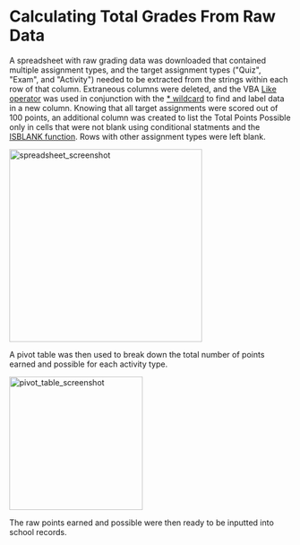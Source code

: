 # Calculating Total Grades From Raw Data

A spreadsheet with raw grading data was downloaded that contained multiple assignment types, and the target assignment types ("Quiz", "Exam", and "Activity") needed to be extracted from the strings within each row of that column. Extraneous columns were deleted, and the VBA [Like operator](https://learn.microsoft.com/en-us/dotnet/visual-basic/language-reference/operators/like-operator) was used in conjunction with the [* wildcard](https://learn.microsoft.com/en-us/office/vba/language/reference/user-interface-help/wildcard-characters-used-in-string-comparisons) to find and label data in a new column. Knowing that all target assignments were scored out of 100 points, an additional column was created to list the Total Points Possible only in cells that were not blank using conditional statments and the [ISBLANK function](https://support.microsoft.com/en-us/office/is-functions-0f2d7971-6019-40a0-a171-f2d869135665). Rows with other assignment types were left blank. 

<img width="344" alt="spreadsheet_screenshot" src="https://user-images.githubusercontent.com/111674383/214432247-14f6c1c3-64ce-4925-bb5a-532e260d6925.png">

A pivot table was then used to break down the total number of points earned and possible for each activity type.

<img width="238" alt="pivot_table_screenshot" src="https://user-images.githubusercontent.com/111674383/214434153-a664f3b6-3a51-40c3-b716-a51db7ef3d8d.png">

The raw points earned and possible were then ready to be inputted into school records.
